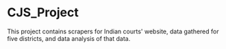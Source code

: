 # CJS_Project
This project contains scrapers for Indian courts' website, data gathered for five districts, and data analysis of that data.
